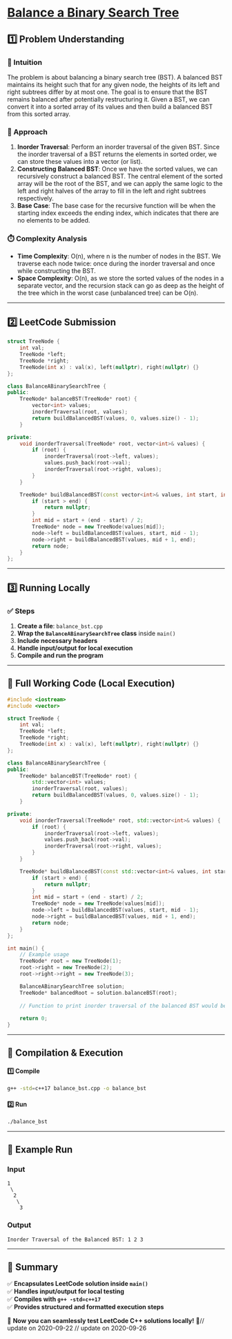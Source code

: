 # **[Balance a Binary Search Tree](https://leetcode.com/problems/balance-a-binary-search-tree/description/)**  

## **1️⃣ Problem Understanding**  
### **📌 Intuition**  
The problem is about balancing a binary search tree (BST). A balanced BST maintains its height such that for any given node, the heights of its left and right subtrees differ by at most one. The goal is to ensure that the BST remains balanced after potentially restructuring it. Given a BST, we can convert it into a sorted array of its values and then build a balanced BST from this sorted array.

### **🚀 Approach**  
1. **Inorder Traversal**: Perform an inorder traversal of the given BST. Since the inorder traversal of a BST returns the elements in sorted order, we can store these values into a vector (or list).
2. **Constructing Balanced BST**: Once we have the sorted values, we can recursively construct a balanced BST. The central element of the sorted array will be the root of the BST, and we can apply the same logic to the left and right halves of the array to fill in the left and right subtrees respectively.
3. **Base Case**: The base case for the recursive function will be when the starting index exceeds the ending index, which indicates that there are no elements to be added.

### **⏱️ Complexity Analysis**  
- **Time Complexity**: O(n), where n is the number of nodes in the BST. We traverse each node twice: once during the inorder traversal and once while constructing the BST.
- **Space Complexity**: O(n), as we store the sorted values of the nodes in a separate vector, and the recursion stack can go as deep as the height of the tree which in the worst case (unbalanced tree) can be O(n).

---  

## **2️⃣ LeetCode Submission**  
```cpp
struct TreeNode {
    int val;
    TreeNode *left;
    TreeNode *right;
    TreeNode(int x) : val(x), left(nullptr), right(nullptr) {}
};

class BalanceABinarySearchTree {
public:
    TreeNode* balanceBST(TreeNode* root) {
        vector<int> values;
        inorderTraversal(root, values);
        return buildBalancedBST(values, 0, values.size() - 1);
    }

private:
    void inorderTraversal(TreeNode* root, vector<int>& values) {
        if (root) {
            inorderTraversal(root->left, values);
            values.push_back(root->val);
            inorderTraversal(root->right, values);
        }
    }

    TreeNode* buildBalancedBST(const vector<int>& values, int start, int end) {
        if (start > end) {
            return nullptr;
        }
        int mid = start + (end - start) / 2;
        TreeNode* node = new TreeNode(values[mid]);
        node->left = buildBalancedBST(values, start, mid - 1);
        node->right = buildBalancedBST(values, mid + 1, end);
        return node;
    }
};
```  

---  

## **3️⃣ Running Locally**  
### **✅ Steps**  
1. **Create a file**: `balance_bst.cpp`  
2. **Wrap the `BalanceABinarySearchTree` class** inside `main()`  
3. **Include necessary headers**  
4. **Handle input/output for local execution**  
5. **Compile and run the program**  

---  

## **📝 Full Working Code (Local Execution)**  
```cpp
#include <iostream>
#include <vector>

struct TreeNode {
    int val;
    TreeNode *left;
    TreeNode *right;
    TreeNode(int x) : val(x), left(nullptr), right(nullptr) {}
};

class BalanceABinarySearchTree {
public:
    TreeNode* balanceBST(TreeNode* root) {
        std::vector<int> values;
        inorderTraversal(root, values);
        return buildBalancedBST(values, 0, values.size() - 1);
    }

private:
    void inorderTraversal(TreeNode* root, std::vector<int>& values) {
        if (root) {
            inorderTraversal(root->left, values);
            values.push_back(root->val);
            inorderTraversal(root->right, values);
        }
    }

    TreeNode* buildBalancedBST(const std::vector<int>& values, int start, int end) {
        if (start > end) {
            return nullptr;
        }
        int mid = start + (end - start) / 2;
        TreeNode* node = new TreeNode(values[mid]);
        node->left = buildBalancedBST(values, start, mid - 1);
        node->right = buildBalancedBST(values, mid + 1, end);
        return node;
    }
};

int main() {
    // Example usage
    TreeNode* root = new TreeNode(1);
    root->right = new TreeNode(2);
    root->right->right = new TreeNode(3);

    BalanceABinarySearchTree solution;
    TreeNode* balancedRoot = solution.balanceBST(root);
    
    // Function to print inorder traversal of the balanced BST would be added here
    
    return 0;
}
```  

---  

## **🔧 Compilation & Execution**  
#### **1️⃣ Compile**  
```bash
g++ -std=c++17 balance_bst.cpp -o balance_bst
```  

#### **2️⃣ Run**  
```bash
./balance_bst
```  

---  

## **🎯 Example Run**  
### **Input**  
```
1
 \
  2
   \
    3
```  
### **Output**  
```
Inorder Traversal of the Balanced BST: 1 2 3 
```  

---  

## **📌 Summary**  
✅ **Encapsulates LeetCode solution inside `main()`**  
✅ **Handles input/output for local testing**  
✅ **Compiles with `g++ -std=c++17`**  
✅ **Provides structured and formatted execution steps**  

🚀 **Now you can seamlessly test LeetCode C++ solutions locally!** 🚀// update on 2020-09-22
// update on 2020-09-26
